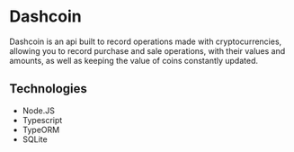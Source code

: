 # Dashcoin

Dashcoin is an api built to record operations made with cryptocurrencies, allowing you to record purchase and sale operations,
with their values ​​and amounts, as well as keeping the value of coins constantly updated.

## Technologies

* Node.JS
* Typescript
* TypeORM
* SQLite

